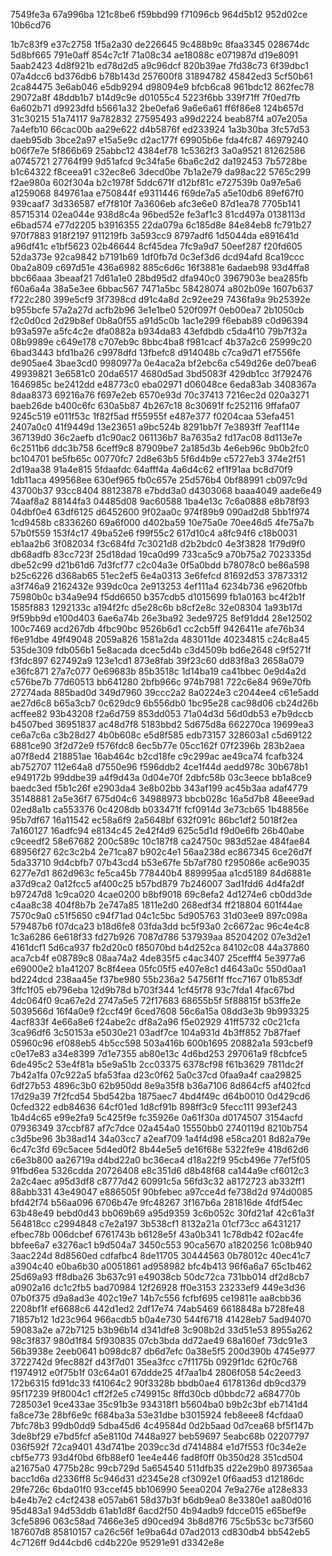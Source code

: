 7549fe3a
67a996ba
121c8be6
f59bbd99
f71096cb
964d5b12
952d02ce
10b6cd76

1b7c83f9
e37c2758
1f5a2a30
de226645
9c488b9c
8faa3345
028674dc
5d8bf665
791e0aff
854c7c1f
71a08c34
ae18088c
e071987d
d19e8091
5aab2423
4d8f921b
ed78d2d5
a9c96dcf
820b39ae
7fd38c73
6f39dbc1
07a4dcc6
bd376db6
b78b143d
257600f8
31894782
45842ed3
5cf50b61
2ca84475
3e6ab046
e5db9294
d98094e9
bfcb6ca8
961bdc12
862fec78
29072a8f
48ddb1b7
b14d9c9e
d01055c4
5223f6bb
339f71ff
7f0ed7fb
6a602b71
d9923dfd
b5661a32
2be0efa6
9a6e6a61
ff6f86e8
124b657d
31c30215
51a74117
9a782832
27595493
a99d2224
beab87f4
a07e205a
7a4efb10
66cac00b
aa29e622
d4b5876f
ed233924
1a3b30ba
3fc57d53
daeb95db
3bce2a97
e15a5e9c
d2ac177f
69905b6e
fda4fc87
46979240
b06f7e7e
5f866b69
25abbc12
4384ef78
1c5362f3
3a0a9521
81262586
a0745721
27764f99
9d51afcd
9c34fa5e
6ba6c2d2
da192453
7b5728be
b1c64322
f8ceea91
c32ec8e6
3decd0be
7b1a2e79
da98ac22
5765c299
f2ae980a
602f304a
b2c1978f
5ddc671f
d12bf81c
e727539b
0a97e5a6
a1259068
849761aa
e750844f
e9311446
f69de7a5
a5e10db6
89ef67f0
939caaf7
3d336587
ef7f810f
7a3606eb
afc3e6e0
87d1ea78
7705b141
85715314
02ea044e
938d8c4a
96bed52e
fe3af1c3
81cd497a
0138113d
e6bad574
e77d2205
b3916355
22da079a
6c185d8e
84e84eb8
fc791b27
970f7883
918f2197
911219fb
3a593cc9
8797adf6
1d5044da
e891641d
a96df41c
e1bf5623
02b46644
8cf45dea
7fc9a9d7
50eef287
f20fd605
52da373e
92ca9842
b7191b69
1df0fb7d
0c3ef3d6
dcd94afd
8ca19ccc
0ba2a809
c697d51e
436a6982
885c6d6c
16f3881e
6adaeb98
93d4ffa8
bbc66aaa
3beaaf21
7d61a1e0
28bd95d2
dfa940c0
3967903e
bea285fb
f60a6a4a
38a5e3ee
6bbac567
7471a5bc
58428074
a802b09e
1607b637
f722c280
399e5cf9
3f7398cd
d91c4a8d
2c92ee29
7436fa9a
9b25392e
b955bcfe
57a2a27d
acfb2b96
3e1e1be0
520f097f
0eb00ea7
2b1050cb
f2c0d0cd
2d29b8ef
0b8a0f55
a91d5c0b
1ac1e299
f6ebab89
c0d96394
b93a597e
a5fc4c2e
dfa0882a
b934da83
43efdbdb
c5da4f10
79b7f32a
08b9989e
c649e178
c707eb9c
8bbc4ba8
f981cacf
4b37a2c6
25999c20
6bad3443
bfd1ba26
c9978dfd
13fbefc8
d914048b
c7ca9d71
ef7556fe
de905ae4
3bae3cd0
9980977a
0e4aca2a
bf2ebc6a
c549d26e
de07bea6
49939821
3e6581c0
20da6517
4680d5ad
3bd5083f
429db1cc
3f792476
1646985c
be2412dd
e48773c0
eba02971
d06048ce
6eda83ab
3408367a
8daa8373
69216a76
f697e2eb
6570e93d
70c37413
7216ec2d
020a3271
baeb26de
b400c6fc
630a5b87
4b267c18
8c30691f
fc252116
9ffafa07
9245c519
e011f53c
1f82f5ad
ff55955f
e487e377
f0204caa
53efa451
2407a0c0
41f9449d
13e23651
a9bc524b
8291bb7f
7e3893ff
7eaf114e
367139d0
36c2aefb
d1c90ac2
061136b7
8a7635a2
fd17ac08
8d113e7e
6c2511b6
ddc3b758
6ceff9c8
87909be7
2a185d3b
4e6eb96c
9b0b2fc0
bc104701
be5fb65c
00770fc7
2d8e63b5
5f6d4b9e
c5727eb3
374e2f51
2d19aa38
91a4e815
5fdaafdc
64afff4a
4a6d4c62
ef1f91aa
bc8d70f9
1db11aca
499568ee
630ef965
fb0c657e
25d576b4
0bf88991
cb097c9d
43700b37
93cc8404
88123878
e7bdd3a0
d4303068
baaa4049
aade6e49
74aaf8a2
88144fa3
04485d08
9ac60588
1ba4e13c
7c6a0888
e8b78f93
04dbf0e4
63df6125
d6452600
9f02aa0c
974f89b9
090ad2d8
5bb1f974
1cd9458b
c8336260
69a6f000
d402ba59
10e75a0e
70ee46d5
4fe75a7b
57b0f559
153f4c17
49ba52e6
f99f55c2
617d10c4
a8fc94f6
c18b0031
eb1aa2b6
3f082034
f3c684fd
7c3021d8
d2b2bdc0
4e3f3828
1f79d9f0
db68adfb
83cc723f
25d18dad
19ca0d99
733ca5c9
a70b75a2
7023335d
dbe52c99
d21b61d6
7d3fcf77
c2c04a3e
0f5a0bdd
b78078c0
be86a598
b25c6226
d368ab65
51ec2ef5
6e4a0313
3e6fefcd
81692d53
37873312
a3f746a9
2162432e
939dc0ca
2e913253
4ef111a4
6234b736
e9620fbb
75980b0c
b34a9e94
f5dd6650
b357cdb5
d1015699
fb1a0163
bc4f2b1f
1585f883
1292133c
a194f2fc
d5e28c6b
b8cf2e8c
32e08304
1a93b17d
9f59bb9d
e100d403
6ae6a74b
26e3ba92
3ede9725
8ef91dd4
28e12502
100c7469
acd267db
4fbc90bc
9526b6d1
cc2cb5ff
9426411e
afe76b34
f6e91dbe
49f49048
2059a826
1581a2da
483011de
40234815
c24c8a45
535de309
fdb056b1
5e8acada
dcec5d4b
c3d4509b
bd6e2648
c9f5271f
f3fdc897
627492a9
123e1cd1
873e8fab
39f23c60
dd83f8a3
2658a079
e36fc871
27a7c077
0e69683b
85b3518c
1d14ba19
ca41bbec
0e9d4a2d
c576be7b
77d60513
bb641280
2bfb966c
974b7981
722c6e84
969e70fb
27274ada
885bad0d
349d7960
39ccc2a2
8a0224e3
c2044ee4
c61e5add
ae27d6c8
b65a3cb7
0c629dc9
6b556db0
1bc95e28
cac98d06
cb24d26b
acffee82
93b43208
f2a6d759
853dd053
71a04d3d
56d0db53
e7b9dccb
b4507bed
36951837
ac48d7f8
5183bbd2
5d675d8a
662270ca
19699ea3
ce6a7c6a
c3b28d27
4b0b608c
e5d8f585
edb73157
328603a1
c5d69122
6881ce90
3f2d72e9
f576fdc8
6ec5b77e
05cc162f
07f2396b
283b2aea
a07f8ed4
218851ae
16ab464c
b2cd18fe
c9c299ac
ae49ca74
fcafb324
ab752707
112e64a8
d7550e96
f596ddb2
4ce1f44d
aedd978c
30b678b1
e949172b
99ddbe39
a4f9d43a
0d04e70f
2dbfc58b
03c3eece
bb1a8ce9
baedc3ed
f5b1c26f
e2903da4
3e8b02bb
343af199
ac45b3aa
adaf4779
35148881
2a5e36f7
675d04c6
34988973
bbcb028c
16a5d7b8
48eee9ad
02ed8a1b
ca553376
0c4208db
b033471f
fcf0914d
3e73cb65
1b48856e
95b7df67
16a11542
ec58a6f9
2a5648bf
632f091c
86bc1df2
5018f2ea
7a160127
16adfc94
e8134c45
2e42f4d9
625c5d1d
f9d0e6fb
26b40abe
c9ceedf2
58e67682
200c589c
10c187f8
ca24750c
983d52ae
484fae84
68956f27
62c3c2b4
2e71ca87
b902c4e1
56aa238d
ec867345
6ce26d7f
5da33710
9d4cbfb7
07b43cd4
b53e67fe
5b7af780
f295086e
ac6e9035
6277e7d1
862d963c
fe5ca45b
778440b4
889995aa
a1cd5189
84d6881e
a37d9ca2
0a12fcc5
af400c25
b57bd879
7b246007
3ad1fdd6
4d4fa2df
b97247d8
1c9ca020
4cae0200
b8bf9018
69c8efa2
4d1274e6
cb0dd3de
c4aa8c38
404f8b7b
2e747a85
1811e2d0
268edf34
ff218804
601f44ae
7570c9a0
c51f5650
c94f71ad
04c1c5bc
5d905763
31d03ee9
897c098a
579487b6
f07dca23
b18d6fe8
03fda3dd
bc5f93a0
2c6672ac
96c4e4c8
1c3a6286
6e618f33
fd27b926
7087d786
537939aa
85204202
07e3d2e1
4161dcf1
5d6ca937
fb2d20c0
f85070bd
b4d252ca
84102c08
44a37860
aca7cb4f
e08789c8
08aa74a2
4de835f5
c4ac3407
25cefff4
5e3977a6
e69000e2
b1a41207
8c8f4eea
05fc05f5
e407e8c1
d4643a0c
550d0aa1
bd224dcd
238aa45e
f37be980
55b236a2
54756f1f
ffcc7167
01b853df
3ffc1f05
eb796eba
12d9b78d
b703f344
1cf45f78
93c7fda1
4fac67bd
4dc064f0
9ca67e2d
2747a5e5
72f17683
68655b5f
5f88815f
b53ffe2e
5039566d
16f4a0e9
f2ccf49f
6ced7608
56c6a15a
08dd3e3b
9b993325
4acf833f
4e66a8e6
f24abe2c
df8a2a96
f5e02929
41ff5732
c0c21cfa
3ca96df6
3c50153a
e5030e21
03adf7ce
104a931d
4b3ff852
7b87faef
05960c96
ef088eb5
4b5cc598
503a416b
600b1695
20882a1a
593cbef9
c0e17e83
a34e8399
7d1e7355
ab80e13c
4d6bd253
297061a9
f8cbfce5
6de495c2
53e4f81a
b5e9a51b
2cc03375
6378cf98
f61b3629
7811dc2f
7b42a1fa
07c922a5
bfa53faa
d23c0f62
5a0c37cd
0faa9a4f
caa29825
6df27b53
4896c3b0
62b950dd
8e9a35f8
b36a7106
8d864cf5
af402fcd
17d29a39
7f2fcd54
5bd542ba
1875aec7
4bd4f49c
d64b0010
0d429cd6
0cfed322
edb84636
64cf01ed
1d8cf91b
898ff3c9
5fecc111
993ef243
1b4d4c65
e99e2fa9
5c425f9e
fc35926e
0a61f30a
d0174507
3154acfd
07936349
37ccbf87
af7c7dce
02a454a0
15550bb0
2740119d
8210b754
c3d5be96
3b38ad14
34a03cc7
a2eaf709
1a4f4d98
e58ca201
8d82a79e
6c47c3fd
69c5acee
5d4ed0f2
8b44e5e5
de16f68e
5322fe9e
418d62d6
c6e3b800
aa26719a
d4bd22a0
bc36eca4
d18a22f9
95cb496e
77ef5f05
91fbd6ea
5326cdda
20726408
e8c351d6
d8b48f68
ca144a9e
cf6012c3
2a2c4aec
a95d3df8
c8777d42
60991c5a
56fd3c32
a8172723
ab332ff1
88abb331
43e49047
e886505f
90bfebec
a97cce4d
fe738d2d
974d0085
bfd42f74
b56aa096
6706b47e
9fc48267
3f167b6a
281816de
4fdf54ec
63b48e49
bebd0d43
bb069b69
a95d9359
3c6b052c
30fd21af
42c61a3f
564818cc
c2994848
c7e2a197
3b538cf1
8132a21a
01cf73cc
a6431217
efbec78b
006dcbef
6761743b
b6128e5f
43a0b341
1c78db42
f02ac4fe
bbfee6a7
e3276ac1
b9d504a7
3450c553
90ca5670
a1820256
1c08b940
3aac224d
8d8560ed
cdfafbc4
8de11705
30444563
0b78012c
40ec41c7
a3904c40
e0ba6b30
a0051861
ad958982
bfc4b413
96f6a6a7
65c1b462
25d69a93
ff8dba26
3b637c91
e49038cb
50dc72ca
731bb014
df2d8cb7
a0902a16
dc1c2fb5
bad70984
12f26928
ff0e3153
23233ef9
449e3d36
07b0f375
d9a8ad3e
402c19e7
14b7c556
fcfbf695
ce19811e
aa8cbb36
2208bf1f
ef6688c6
442d1ed2
2df17e74
74ab5469
6618848a
b728fe48
71857b12
1d23c964
966acdb5
b0a4e730
544f6718
41428eb7
5ad94070
59083a2e
a72b7125
b3b96b14
d341dfe8
3c908b2d
33d51e53
8955a262
98c3f837
980d1f84
5f930835
07cb3bda
dd72ae49
68a160ef
73dc91e3
56b3938e
2eeb0641
b098dc87
db6d7efc
0a38e5f5
200d390b
4745e977
3722742d
9fec882f
d43f7d01
35ea3fcc
c7f1175b
0929f1dc
62f0c768
f1974912
e0f75b1f
03c64a01
67ddde25
4f7aa1b4
2806f058
54c2eed3
172b6315
fd91dc33
f41064c2
90f3328b
bbdb0ae4
6178136d
db9cd379
95f17239
9f8004c1
cff2f2e5
c749915c
8ffd30cb
d0bbdc72
a684770b
728503e1
9ce433ae
35c91b3e
934318f1
b5604ba0
b9b2c3bf
eb7141d4
fa8ce73e
28bf6e9c
f684ba3a
53e31dbe
b3015924
feb8eee8
f4cfdaa0
7bfc78b3
99db0dd9
5dba45d6
4c49584d
0d2b5aad
0d7cea68
bf5f147b
3de8bf29
e7bd5fcf
a5e8110d
7448a927
beb59697
5eabc68b
02207797
036f592f
72ca9401
43d741be
2039cc3d
d7414884
e1d7f553
f0c34e2e
cbf5e773
93d4f0bd
6fb88ef0
1ee4e446
fad8f0ff
0b350d28
351cd504
a21675a0
4775b28c
99cb729d
5a654540
511dfb35
d22e29b0
897365aa
bacc1d6a
d2336ff8
5c946d31
d2345e28
cf3092e1
0f6aad53
d12186dc
29fe726c
6bda01f0
93ccef45
bb106990
5eea0204
7e9a276e
a128e833
b4e4b7e2
c4cf2438
e057ab61
58d37b3f
b6db9ea0
8e3380e1
aa80d016
95d483a1
94d53ddb
61ab1d8f
6acd2f50
4b94adb9
fdcce015
e65bef9e
3cfe5896
063c58ad
7466e3e5
d90ced94
3b8d87f6
75c5b53c
bc73f560
187607d8
85810157
ca26c56f
1e9ba64d
07ad2013
cd830db4
bb542eb5
4c7126ff
9d44cbd6
cd4b220e
95291e91
d3342e8e